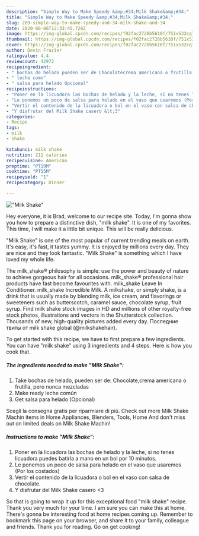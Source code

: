 ```yaml
---
description: "Simple Way to Make Speedy &amp;#34;Milk Shake&amp;#34;"
title: "Simple Way to Make Speedy &amp;#34;Milk Shake&amp;#34;"
slug: 289-simple-way-to-make-speedy-and-34-milk-shake-and-34
date: 2020-08-06T12:33:45.728Z
image: https://img-global.cpcdn.com/recipes/f02fac2728b5610f/751x532cq70/milk-shake-foto-principal.jpg
thumbnail: https://img-global.cpcdn.com/recipes/f02fac2728b5610f/751x532cq70/milk-shake-foto-principal.jpg
cover: https://img-global.cpcdn.com/recipes/f02fac2728b5610f/751x532cq70/milk-shake-foto-principal.jpg
author: Devin Frazier
ratingvalue: 4.4
reviewcount: 42972
recipeingredient:
- " bochas de helado pueden ser de Chocolatecrema americana o frutilla pero nunca mezcladas"
- " leche comn"
- " salsa para helado Opcional"
recipeinstructions:
- "Poner en la licuadora las bochas de helado y la leche, si no tenes licuadora puedes batirla a mano en un bol por 10 minutos."
- "Le ponemos un poco de salsa para helado en el vaso que usaremos (Por los costados)"
- "Vertir el contenido de la licuadora o bol en el vaso con salsa de chocolate."
- "Y disfrutar del Milk Shake casero &lt;3"
categories:
- Recipe
tags:
- milk
- shake

katakunci: milk shake 
nutrition: 211 calories
recipecuisine: American
preptime: "PT19M"
cooktime: "PT55M"
recipeyield: "1"
recipecategory: Dinner

---
```



![&#34;Milk Shake&#34;](https://img-global.cpcdn.com/recipes/f02fac2728b5610f/751x532cq70/milk-shake-foto-principal.jpg)

Hey everyone, it is Brad, welcome to our recipe site. Today, I'm gonna show you how to prepare a distinctive dish, &#34;milk shake&#34;. It is one of my favorites. This time, I will make it a little bit unique. This will be really delicious.

&#34;Milk Shake&#34; is one of the most popular of current trending meals on earth. It's easy, it's fast, it tastes yummy. It is enjoyed by millions every day. They are nice and they look fantastic. &#34;Milk Shake&#34; is something which I have loved my whole life.

The milk_shake® philosophy is simple: use the power and beauty of nature to achieve gorgeous hair for all occasions. milk_shake® professional hair products have fast become favourites with. milk_shake Leave In Conditioner. milk_shake Incredible Milk. A milkshake, or simply shake, is a drink that is usually made by blending milk, ice cream, and flavorings or sweeteners such as butterscotch, caramel sauce, chocolate syrup, fruit syrup. Find milk shake stock images in HD and millions of other royalty-free stock photos, illustrations and vectors in the Shutterstock collection. Thousands of new, high-quality pictures added every day. Последние твиты от milk shake global (@milkshakehair).


To get started with this recipe, we have to first prepare a few ingredients. You can have &#34;milk shake&#34; using 3 ingredients and 4 steps. Here is how you cook that.

<!--inarticleads1-->

##### The ingredients needed to make &#34;Milk Shake&#34;:

1. Take  bochas de helado, pueden ser de: Chocolate,crema americana o frutilla, pero nunca mezcladas
1. Make ready  leche común
1. Get  salsa para helado (Opcional)


Scegli la consegna gratis per riparmiare di più. Check out more Milk Shake Machin items in Home Appliances, Blenders, Tools, Home And don&#39;t miss out on limited deals on Milk Shake Machin! 

<!--inarticleads2-->

##### Instructions to make &#34;Milk Shake&#34;:

1. Poner en la licuadora las bochas de helado y la leche, si no tenes licuadora puedes batirla a mano en un bol por 10 minutos.
1. Le ponemos un poco de salsa para helado en el vaso que usaremos (Por los costados)
1. Vertir el contenido de la licuadora o bol en el vaso con salsa de chocolate.
1. Y disfrutar del Milk Shake casero &lt;3




So that is going to wrap it up for this exceptional food &#34;milk shake&#34; recipe. Thank you very much for your time. I am sure you can make this at home. There's gonna be interesting food at home recipes coming up. Remember to bookmark this page on your browser, and share it to your family, colleague and friends. Thank you for reading. Go on get cooking!

